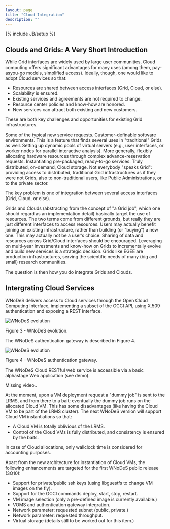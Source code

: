 ```yaml
---
layout: page
title: "Cloud Integration"
description: ""
---
```

{% include JB/setup %}

## Clouds and Grids: A Very Short Introduction

While Grid interfaces are widely used by large user communities, Cloud computing offers significant advantages for many uses (among them, pay-asyou-go models, simplified access). Ideally, though, one would like to adopt Cloud services so that:

* Resources are shared between access interfaces (Grid, Cloud, or else).
* Scalability is ensured.
* Existing services and agreements are not required to change.
* Resource center policies and know-how are honored.
* New services can attract both existing and new customers.

These are both key challenges and opportunities for existing Grid infrastructures.

Some of the typical new service requests. Customer-definable software environments. This is a feature that finds several uses in "traditional" Grids as well. Setting up dynamic pools of virtual servers (e.g., user interfaces, or worker nodes for parallel interactive analysis). More generally, flexibly allocating hardware resources through complex advance-reservation requests. Instantiating pre-packaged, ready-to-go services. Truly distributed, on-demand, Cloud storage. Not everybody "speaks Grid": providing access to distributed, traditional Grid infrastructures as if they were not Grids, also to non-traditional users, like Public Administrations, or to the private sector.

The key problem is one of integration between several access interfaces (Grid, Cloud, or else).

Grids and Clouds (abstracting from the concept of "a Grid job", which one should regard as an implementation detail) basically target the use of resources. The two terms come from different grounds, but really they are just different interfaces to access resources.
Users may actually benefit joining an existing infrastructure, rather than building (or "buying") a new one. This may actually not be a user’s choice. Sharing of data and resources across Grid/Cloud interfaces should be encouraged. Leveraging on multi-year investments and know-how on Grids to incrementally evolve and build new services is a strategic decision. Grids like EGEE are production infrastructures, serving the scientific needs of many (big and small) research communities.


The question is then how you do integrate Grids and Clouds.

## Intergrating Cloud Services

WNoDeS delivers access to Cloud services through the Open Cloud Computing Interface, implementing a subset of the OCCI API, using X.509 authentication and exposing a REST interface.

![WNoDeS evolution](https://web2.infn.it/wnodes/images/stories/WNoD/wnodes_evolution.png "Figure 3 - WNoDeS evolution.") 

Figure 3 - WNoDeS evolution.

The WNoDeS authentication gateway is described in Figure 4.

![WNoDeS evolution](https://web2.infn.it/wnodes/images/stories/WNoD/wnodes_authn.png "Figure 4 - WNoDeS authentication gateway.")

Figure 4 - WNoDeS authentication gateway.

The WNoDeS Cloud RESTful web service is accessible via a basic alphastage Web application (see demo). 

Missing video..

At the moment, upon a VM deployment request a "dummy job" is sent to the LRMS, and from there to a bait; eventually the dummy job runs on the allocated
Cloud VM. This has some disadvantages (like having the Cloud VM to be part of the LRMS cluster). The next WNoDeS version will support Cloud VM instantiations so that:

* A Cloud VM is totally oblivious of the LRMS.
* Control of the Cloud VMs is fully distributed, and consistency is ensured by the baits.

In case of Cloud allocations, only wallclock time is considered for accounting purposes.

Apart from the new architecture for instantiation of Cloud VMs, the following enhancements are targeted for the first WNoDeS public release (3Q10):

* Support for private/public ssh keys (using libguestfs to change VM images on the fly).
* Support for the OCCI commands deploy, start, stop, restart.
* VM image selection (only a pre-defined image is currently available.)
* VOMS and authentication gateway integration.
* Network parameter: requested subnet (public, private.)
* Network parameter: requested throughput.
* Virtual storage (details still to be worked out for this item.)

